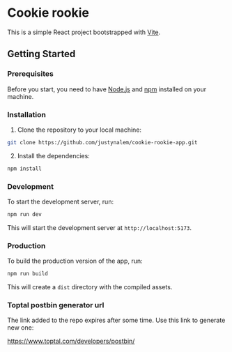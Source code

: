 # Cookie rookie

This is a simple React project bootstrapped with [Vite](https://vitejs.dev/).

## Getting Started

### Prerequisites

Before you start, you need to have [Node.js](https://nodejs.org/) and [npm](https://www.npmjs.com/) installed on your machine.

### Installation

1. Clone the repository to your local machine:

```sh
git clone https://github.com/justynalem/cookie-rookie-app.git
```

2. Install the dependencies:

```sh
npm install
```

### Development

To start the development server, run:

```sh
npm run dev
```

This will start the development server at `http://localhost:5173`.

### Production

To build the production version of the app, run:

```sh
npm run build
```

This will create a `dist` directory with the compiled assets.

### Toptal postbin generator url

The link added to the repo expires after some time. Use this link to generate new one:

https://www.toptal.com/developers/postbin/
